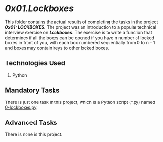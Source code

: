 # ___0x01.Lockboxes___
This folder contains the actual results of completing the tasks in the project ___0x01: LOCKBOXES.___ The project was an introduction to a popular technical interview exercise on **_Lockboxes_**. The exercise is to write a function that determines if all the boxes can be opened if you have n number of locked boxes in front of you, with each box numbered sequentially from 0 to n - 1 and boxes may contain keys to other locked boxes.

## Technologies Used
1. Python

## Mandatory Tasks
There is just one task in this project, which is a Python script (*.py) named [0-lockboxes.py](0-lockboxes.py).

## Advanced Tasks
There is none is this project.
